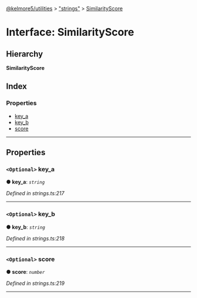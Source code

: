 [@kelmore5/utilities](../README.md) > ["strings"](../modules/_strings_.md) > [SimilarityScore](../interfaces/_strings_.similarityscore.md)

# Interface: SimilarityScore

## Hierarchy

**SimilarityScore**

## Index

### Properties

* [key_a](_strings_.similarityscore.md#key_a)
* [key_b](_strings_.similarityscore.md#key_b)
* [score](_strings_.similarityscore.md#score)

---

## Properties

<a id="key_a"></a>

### `<Optional>` key_a

**● key_a**: *`string`*

*Defined in strings.ts:217*

___
<a id="key_b"></a>

### `<Optional>` key_b

**● key_b**: *`string`*

*Defined in strings.ts:218*

___
<a id="score"></a>

### `<Optional>` score

**● score**: *`number`*

*Defined in strings.ts:219*

___

